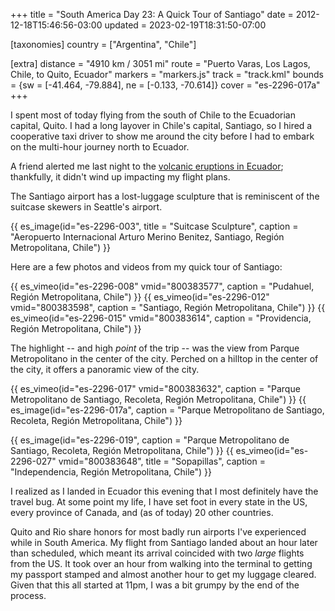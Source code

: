+++
title = "South America Day 23: A Quick Tour of Santiago"
date = 2012-12-18T15:46:56-03:00
updated = 2023-02-19T18:31:50-07:00

[taxonomies]
country = ["Argentina", "Chile"]

[extra]
distance = "4910 km / 3051 mi"
route = "Puerto Varas, Los Lagos, Chile, to Quito, Ecuador"
markers = "markers.js"
track = "track.kml"
bounds = {sw = [-41.464, -79.884], ne = [-0.133, -70.614]}
cover = "es-2296-017a"
+++

I spent most of today flying from the south of Chile to the Ecuadorian capital, Quito. I had a long layover in Chile's capital, Santiago, so I hired a cooperative taxi driver to show me around the city before I had to embark on the multi-hour journey north to Ecuador.

<!-- more -->

A friend alerted me last night to the [volcanic eruptions in Ecuador](https://www.latimes.com/travel/la-xpm-2012-dec-17-la-trb-ecuador-tungurahua-eruption-20121217-story.html); thankfully, it didn't wind up impacting my flight plans.

The Santiago airport has a lost-luggage sculpture that is reminiscent of the suitcase skewers in Seattle's airport.

{{ es_image(id="es-2296-003", title = "Suitcase Sculpture", caption = "Aeropuerto Internacional Arturo Merino Benitez, Santiago, Región Metropolitana, Chile") }}

Here are a few photos and videos from my quick tour of Santiago:

{{ es_vimeo(id="es-2296-008" vmid="800383577", caption = "Pudahuel, Región Metropolitana, Chile") }}
{{ es_vimeo(id="es-2296-012" vmid="800383598", caption = "Santiago, Región Metropolitana, Chile") }}
{{ es_vimeo(id="es-2296-015" vmid="800383614", caption = "Providencia, Región Metropolitana, Chile") }}

The highlight -- and high _point_ of the trip -- was the view from Parque Metropolitano in the center of the city. Perched on a hilltop in the center of the city, it offers a panoramic view of the city.

{{ es_vimeo(id="es-2296-017" vmid="800383632", caption = "Parque Metropolitano de Santiago, Recoleta, Región Metropolitana, Chile") }}
{{ es_image(id="es-2296-017a", caption = "Parque Metropolitano de Santiago, Recoleta, Región Metropolitana, Chile") }}

{{ es_image(id="es-2296-019", caption = "Parque Metropolitano de Santiago, Recoleta, Región Metropolitana, Chile") }}
{{ es_vimeo(id="es-2296-027" vmid="800383648", title = "Sopapillas", caption = "Independencia, Región Metropolitana, Chile") }}

I realized as I landed in Ecuador this evening that I most definitely have the travel bug. At some point my life, I have set foot in every state in the US, every province of Canada, and (as of today) 20 other countries.

Quito and Rio share honors for most badly run airports I've experienced while in South America. My flight from Santiago landed about an hour later than scheduled, which meant its arrival coincided with two _large_ flights from the US. It took over an hour from walking into the terminal to getting my passport stamped and almost another hour to get my luggage cleared. Given that this all started at 11pm, I was a bit grumpy by the end of the process.
